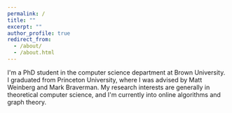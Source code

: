 ```yaml
---
permalink: /
title: ""
excerpt: ""
author_profile: true
redirect_from: 
  - /about/
  - /about.html
---
```


I'm a PhD student in the computer science department at Brown University. I graduated from Princeton University, where I was advised by Matt Weinberg and Mark Braverman. My research interests are generally in theoretical computer science, and I'm currently into online algorithms and graph theory.
